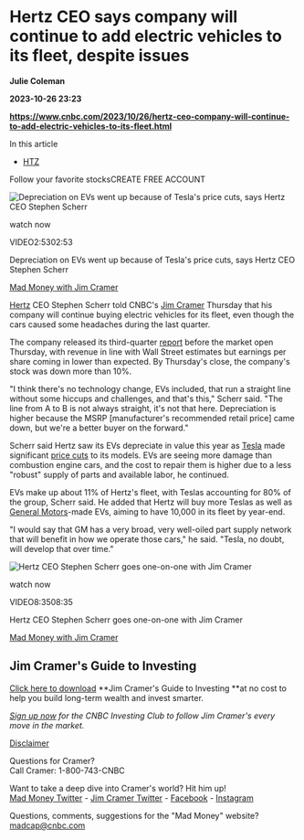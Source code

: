 # Hertz CEO says company will continue to add electric vehicles to its fleet, despite issues
**Julie Coleman**

**2023-10-26 23:23**

**https://www.cnbc.com/2023/10/26/hertz-ceo-company-will-continue-to-add-electric-vehicles-to-its-fleet.html**

In this article

*   [HTZ](https://www.cnbc.com/quotes/HTZ)

Follow your favorite stocksCREATE FREE ACCOUNT

![Depreciation on EVs went up because of Tesla's price cuts, says Hertz CEO Stephen Scherr](https://image.cnbcfm.com/api/v1/image/107324103-1698362991MM-B-102623-short.jpg?v=1698363311&w=750&h=422&vtcrop=y)

watch now

VIDEO2:5302:53

Depreciation on EVs went up because of Tesla's price cuts, says Hertz CEO Stephen Scherr

[Mad Money with Jim Cramer](https://www.cnbc.com/mad-money/)

[Hertz](https://www.cnbc.com/quotes/HTZ/) CEO Stephen Scherr told CNBC's [Jim Cramer](https://www.cnbc.com/jim-cramer-bio/) Thursday that his company will continue buying electric vehicles for its fleet, even though the cars caused some headaches during the last quarter.

The company released its third-quarter [report](https://ir.hertz.com/news-releases/news-release-details/hertz-reports-third-quarter-2023-results-revenue-27-billion-net#:~:text=News%20Release%20Details-,HERTZ%20REPORTS%20THIRD%20QUARTER%202023%20RESULTS%3A%20REVENUE%20OF%20%242.7%20BILLION,CORPORATE%20EBITDA%20OF%20%24359%20MILLION&amp;text=%22%20Hertz%20produced%20record%20revenue%20in,demand%20and%20stability%20in%20pricing.) before the market open Thursday, with revenue in line with Wall Street estimates but earnings per share coming in lower than expected. By Thursday's close, the company's stock was down more than 10%.

"I think there's no technology change, EVs included, that run a straight line without some hiccups and challenges, and that's this," Scherr said. "The line from A to B is not always straight, it's not that here. Depreciation is higher because the MSRP \[manufacturer's recommended retail price\] came down, but we're a better buyer on the forward."

Scherr said Hertz saw its EVs depreciate in value this year as [Tesla](https://www.cnbc.com/quotes/TSLA/) made significant [price cuts](https://www.cnbc.com/2023/04/19/tesla-cuts-us-prices-for-sixth-time-this-year-ahead-of-q1-results.html) to its models. EVs are seeing more damage than combustion engine cars, and the cost to repair them is higher due to a less "robust" supply of parts and available labor, he continued.

EVs make up about 11% of Hertz's fleet, with Teslas accounting for 80% of the group, Scherr said. He added that Hertz will buy more Teslas as well as [General Motors](https://www.cnbc.com/quotes/GM/)\-made EVs, aiming to have 10,000 in its fleet by year-end.

"I would say that GM has a very broad, very well-oiled part supply network that will benefit in how we operate those cars," he said. "Tesla, no doubt, will develop that over time."

![Hertz CEO Stephen Scherr goes one-on-one with Jim Cramer](https://image.cnbcfm.com/api/v1/image/107324087-1698359897MM-B-102623.jpg?v=1698362708&w=750&h=422&vtcrop=y)

watch now

VIDEO8:3508:35

Hertz CEO Stephen Scherr goes one-on-one with Jim Cramer

[Mad Money with Jim Cramer](https://www.cnbc.com/mad-money/)

Jim Cramer's Guide to Investing
-------------------------------

[Click here to download](https://www.cnbc.com/cramerguide/) **Jim Cramer's Guide to Investing **at no cost to help you build long-term wealth and invest smarter.

[_Sign up now_](https://www.cnbc.com/jointheclub/) _for the CNBC Investing Club to follow Jim Cramer's every move in the market._

[Disclaimer](https://www.cnbc.com/mad-money-disclaimer/)

Questions for Cramer?  
Call Cramer: 1-800-743-CNBC

Want to take a deep dive into Cramer's world? Hit him up!  
[Mad Money Twitter](https://twitter.com/MadMoneyOnCNBC) - [Jim Cramer Twitter](https://twitter.com/jimcramer) - [Facebook](https://www.facebook.com/madmoney?ref=aymt_homepage_panel) - [Instagram](http://instagram.com/jimcramer)

Questions, comments, suggestions for the "Mad Money" website? madcap@cnbc.com